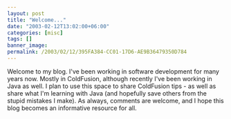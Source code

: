 ```yaml
---
layout: post
title: "Welcome..."
date: "2003-02-12T13:02:00+06:00"
categories: [misc]
tags: []
banner_image: 
permalink: /2003/02/12/395FA384-CC01-17D6-AE9B36479350D784
---
```


Welcome to my blog. I've been working in software development for many years now. Mostly in ColdFusion, although recently I've been working in Java as well. I plan to use this space to share ColdFusion tips - as well as share what I'm learning with Java (and hopefully save others from the stupid mistakes I make). As always, comments are welcome, and I hope this blog becomes an informative resource for all.